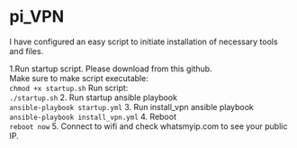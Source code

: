# pi_VPN

I have configured an easy script to initiate installation of necessary tools and files.

1.Run startup script. Please download from this github.\
	Make sure to make script executable: \
 	```
	chmod +x startup.sh
	```
	Run script: \
	```
  	./startup.sh
   	```
2. Run startup ansible playbook \
	```
 	ansible-playbook startup.yml
  	```
3. Run install_vpn ansible playbook \
	```
 	ansible-playbook install_vpn.yml
  	```
4. Reboot \
   	```
    	reboot now
     	```
5. Connect to wifi and check whatsmyip.com to see your public IP. 
